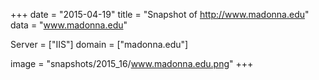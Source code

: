 
+++
date = "2015-04-19"
title = "Snapshot of http://www.madonna.edu"
data = "www.madonna.edu"

Server = ["IIS"]
domain = ["madonna.edu"]

  image = "snapshots/2015_16/www.madonna.edu.png"
+++
#
